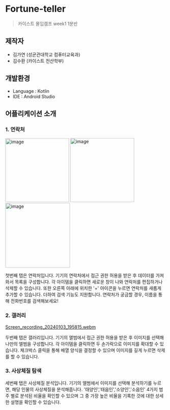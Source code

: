 # Fortune-teller
> 카이스트 몰입캠프 week1 1분반 
## 제작자
- 김가연 (성균관대학교 컴퓨터교육과)
- 김수환 (카이스트 전산학부)
## 개발환경
- Language : Kotlin
- IDE : Android Studio
## 어플리케이션 소개
### 1. 연락처
<img width="200" alt="image" src="https://github.com/kgy1008/Madcamp_week1/assets/84284757/73aef723-ab37-4937-94ad-1a1b70f233b4">
<img width="201" alt="image" src="https://github.com/kgy1008/Madcamp_week1/assets/84284757/92e18322-4ed7-492f-a09b-4932ac2dc113">
<img width="203" alt="image" src="https://github.com/kgy1008/Madcamp_week1/assets/84284757/4d5a8fc8-4c58-4f92-875c-a1f560a88de6">
       
첫번째 탭은 연락처입니다. 기기의 연락처에서 접근 권한 허용을 받은 후 데이터를 가져와서 목록을 구성합니다. 각 아이템을 클릭하면 새로운 창이 나와 연락처를 편집하거나 삭제할 수 있습니다. 또한 오른쪽 아래에 위치한 '+' 아이콘을 누르면 연락처를 새롭게 추가할 수 있습니다. 더하여 검색 기능도 지원합니다. 연락처가 궁금할 경우, 이름을 통해 전화번호를 검색해보세요!

### 2. 갤러리
 [Screen_recording_20240103_195815.webm](https://github.com/kgy1008/Madcamp_week1/assets/84284757/924e9865-83f9-4478-8062-5540de590243)

두번째 탭은 갤러리입니다. 기기의 앨범에서 접근 권한 허용을 받은 후 이미지를 선택해 나만의 앨범을 구성합니다. 각 아이템을 클릭하면 두 손가락으로 이미지를 확대할 수 있습니다. 체크박스 클릭을 통해 배열 양식을 결정할 수 있으며 이미지를 길게 누르면 삭제를 할 수 있습니다. 

### 3. 사상체질 탐색
세번째 탭은 사상체질 분석입니다. 기기의 앨범에서 이미지를 선택해 분석하기를 누르면, 해당 인물의 사상체질을 분석해줍니다. '태양인','태음인','소양인','소음인' 4가지 범주 별로 분석된 비율을 확인할 수 있으며 그 중 가장 높은 비율을 기록한 것에 대한 상세한 설명을 확인할 수 있습니다.


